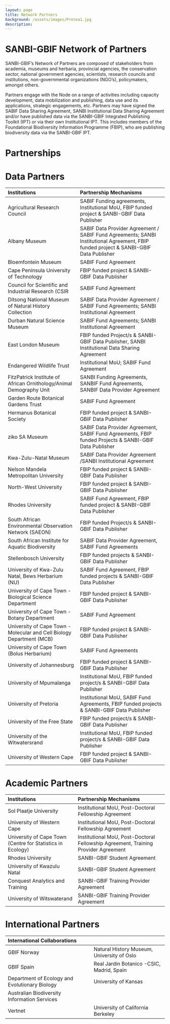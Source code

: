 ```yaml
---
layout: page
title: Network Partners
background: /assets/images/Protea1.jpg
description: 
---
```

#  **SANBI-GBIF Network of Partners**

SANBI-GBIF’s Network of Partners are composed of stakeholders from academia, museums and herbaria, provincial agencies, the conservation sector, national government agencies, scientists, research councils and institutions, non-governmental organizations (NGO’s), policymakers, amongst others.

Partners engage with the Node on a range of activities including capacity development, data mobilization and publishing, data use and its applications, strategic engagements, etc.  Partners may have signed the SABIF Data Sharing Agreement, SANBI Institutional Data Sharing Agreement and/or have published data via the SANBI-GBIF Integrated Publishing Toolkit (IPT) or via their own Institutional IPT.  This includes members of the Foundational Biodiversity Information Programme (FBIP), who are publishing biodiversity data via the SANBI-GBIF IPT.  

# **Partnerships**

# **Data Partners**

|**Institutions**  |**Partnership Mechanisms**|
| :------------- | :-------------|
|Agricultural Research Council| SABIF Funding agreements, Institutional MoU, FBIP funded project & SANBI-GBIF Data Publisher|
|Albany Museum|SABIF Data Provider Agreement / SABIF Fund Agreements; SANBI Institutional Agreement, FBIP funded project & SANBI-GBIF Data Publisher|
|Bloemfontein Museum|SABIF Fund Agreement|
|Cape Peninsula University of Technology|FBIP funded project & SANBI-GBIF Data Publisher|
|Council for Scientific and Industrial Research (CSIR|SABIF Fund Agreement|
|Ditsong National Museum of Natural History Collection|SABIF Data Provider Agreement / SABIF Fund Agreements; SANBI Institutional Agreement|
|Durban Natural Science Museum|SABIF Fund Agreements; SANBI Institutional Agreement|
|East London Museum|FBIP funded Project/s & SANBI-GBIF Data Publisher, SANBI Institutional Data Sharing Agreement|
|Endangered Wildlife Trust|Institutional MoU; SABIF Fund Agreement|
|FitzPatrick Institute of African Ornithology/Animal Demography Unit|SANBI Funding Agreements, SANBIF Fund Agreements, SANBIF Data Provider Agreement|
|Garden Route Botanical Gardens Trust|SABIF Fund Agreement|
|Hermanus Botanical Society|FBIP funded project & SANBI-GBIF Data Publisher|
|ziko SA Museum|SABIF Data Provider Agreement, SABIF Fund Agreements, FBIP funded Projects & SANBI-GBIF Data Publisher|
|Kwa-Zulu-Natal Museum|SABIF Data Provider Agreement /SANBI Institutional Agreement|
|Nelson Mandela Metropolitan University|FBIP funded project & SANBI-GBIF Data Publisher|
|North-West University|FBIP funded project & SANBI-GBIF Data Publisher|
|Rhodes University|SABIF Fund Agreement, FBIP funded project & SANBI-GBIF Data Publisher|
|South African Environmental Observation Network (SAEON)|FBIP funded Project/s & SANBI-GBIF Data Publisher|
|South African Institute for Aquatic Biodiversity|SABIF Data Provider Agreement, SABIF Fund Agreements|'
|Stellenbosch University|FBIP funded projects & SANBI-GBIF Data Publisher|
|University of Kwa-Zulu Natal, Bews Herbarium (NU)|SABIF Fund Agreement, FBIP funded projects & SANBI-GBIF Data Publisher|
|University of Cape Town - Biological Science Department|FBIP funded project & SANBI-GBIF Data Publisher|
|University of Cape Town - Botany Department|SABIF Fund Agreement|
|University of Cape Town - Molecular and Cell Biology Department (MCB)|FBIP funded project & SANBI-GBIF Data Publisher|
|University of Cape Town (Bolus Herbarium)|SABIF Fund Agreements|
|University of Johannesburg|FBIP funded project & SANBI-GBIF Data Publisher|
|University of Mpumalanga|Institutional MoU, FBIP funded project/s & SANBI-GBIF Data Publisher|
|University of Pretoria|Institutional MoU, SABIF Fund Agreements, FBIP funded projects & SANBI-GBIF Data Publisher|
|University of the Free State|FBIP funded project/s & SANBI-GBIF Data Publisher|
|University of the Witwatersrand|Institutional MoU, FBIP funded project/s & SANBI-GBIF Data Publisher|
|University of Western Cape|FBIP funded project & SANBI-GBIF Data Publisher|

# **Academic Partners**

|**Institutions**  |**Partnership Mechanisms**|
| :------------- | :-------------|
|Sol Plaatje University|Institutional MoU, Post-Doctoral Fellowship Agreement|
|University of Western Cape|Institutional MoU, Post-Doctoral Fellowship Agreement|
|University of Cape Town (Centre for Statistics in Ecology)|Institutional MoU, Post-Doctoral Fellowship Agreement, Training Provider Agreement|
|Rhodes University|SANBI-GBIF Student Agreement|
|University of Kwazulu Natal|SANBI-GBIF Student Agreement|
|Conquest Analytics and Training|SANBI-GBIF Training Provider Agreement|
|University of Witswaterand|SANBI-GBIF Training Provider Agreement|

# **International Partners**

|**International Collaborations**  | |
| :------------- | :-------------|
|GBIF Norway|Natural History Museum, University of Oslo|
|GBIF Spain|Real Jardin Botanico -CSIC, Madrid, Spain|
|Department of Ecology and Evolutionary Biology|University of Kansas|
|Australian Biodiversity Information Services| |
|Vertnet|University of California Berkeley|



















